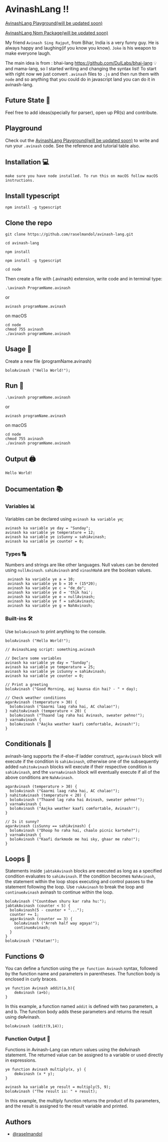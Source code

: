 # AvinashLang !!

[AvinashLang Playground(will be updated soon)](https://github.com/raselmandol/avinash-lang) 

[AvinashLang Npm Package(will be updated soon)](https://github.com/raselmandol/avinash-lang)

My friend ``Avinash Sing Rajput``, from Bihar, India is a very funny guy. He is always happy and laughing(if you know you know). `Joke` is his weapon to make everyone laugh.

The main idea is from : bhai-lang https://github.com/DulLabs/bhai-lang 💡 and mama-lang, so I started writing and changing the syntax list!
To start with right now we just convert `.avinash` files to `.js` and then run them with `node` and so anything that you could do in javascript land you can do it in  avinash-lang.

## Future State 🚀

Feel free to add ideas(specially for parser), open up PR(s) and contribute.

## Playground 

Check out the [AvinashLang Playground(will be updated soon)](https://github.com/raselmandol) to write and run your `.avinash` code.
See the reference and tutorial table also.

## Installation 💻

`make sure you have node installed. To run this on macOS follow macOS instructions.`

## Install typescript
```
npm install -g typescript
```

## Clone the repo
```
git clone https://github.com/raselmandol/avinash-lang.git
```
```
cd avinash-lang
```
```
npm install
```
```
npm install -g typescript
```
```
cd node
```
Then create a file with (.avinash) extension, write code and in terminal type:
```
.\avinash ProgramName.avinash
```
or
```
avinash programName.avinash
```
on macOS
```
cd node
chmod 755 avinash
./avinash programName.avinash
```

## Usage 📝

Create a new file (programName.avinash)

```
boloAvinash ("Hello World!");
```

## Run 🚀

```
.\avinash programName.avinash
```
or
```
avinash programName.avinash
```
on macOS
```
cd node
chmod 755 avinash
./avinash programName.avinash
```

## Output 🖨️

```
Hello World!
```

## Documentation 📚

### Variables 📊

Variables can be declared using `avinash ka variable ye`;

```
avinash ka variable ye day = "Sunday";
avinash ka variable ye temperature = 12;
avinash ka variable ye isSunny = sahiAvinash;
avinash ka variable ye counter = 0;
```

### Types 🔠

Numbers and strings are like other languages. Null values can be denoted using `nullAvinash`. `sahiAvinash` and `vinashNahA` are the boolean values.

```
 avinash ka variable ye a = 10;
 avinash ka variable ye b = 10 + (15*20);
 avinash ka variable ye c = "de_do";
 avinash ka variable ye d = 'thik hai';
 avinash ka variable ye e = nullAvinash;
 avinash ka variable ye f = sahiAvinash;
 avinash ka variable ye g = NahAvinash;
```

### Built-ins 🛠️

Use `boloAvinash` to print anything to the console.

```
boloAvinash ("Hello World!");
```

```
// AvinashLang script: something.avinash

// Declare some variables
avinash ka variable ye day = "Sunday";
avinash ka variable ye temperature = 25;
avinash ka variable ye isSunny = sahiAvinash;
avinash ka variable ye counter = 0;

// Print a greeting
boloAvinash ("Good Morning, aaj kaunsa din hai? - " + day);

// Check weather conditions
agarAvinash (temperature > 30) {
  boloAvinash ("Gaarmi laag raha hai, AC chalao!");
} nahitoAvinash (temperature < 20) {
  boloAvinash ("Thaand lag raha hai Avinash, sweater pehno!");
} varnaAvinash {
  boloAvinash ("Aajka weather kaafi comfortable, Avinash!");
}
```

## Conditionals 🔄

avinash-lang supports the if-else-if ladder construct, `agarAvinash` block will execute if the condition is `sahiAvinash`, otherwise one of the subsequently added `nahitoAvinash` blocks will execute if their respective condition is `sahiAvinash`, and the `varnaAvinash` block will eventually execute if all of the above conditions are `NahAvinash`.

```
agarAvinash (temperature > 30) {
  boloAvinash ("Gaarmi laag raha hai, AC chalao!");
} nahitoAvinash (temperature < 20) {
  boloAvinash ("Thaand lag raha hai Avinash, sweater pehno!");
} varnaAvinash {
  boloAvinash ("Aajka weather kaafi comfortable, Avinash!");
}

// Is it sunny?
agarAvinash (isSunny == sahiAvinash) {
  boloAvinash ("Dhoop ho raha hai, chaalo picnic kartehe?");
} varnaAvinash {
  boloAvinash ("Kaafi darkmode me hai sky, ghaar me raho!");
}
```

## Loops 🔁

Statements inside `jabtakAvinash` blocks are executed as long as a specified condition evaluates to `sahiAvinash`. If the condition becomes `NahAvinash`, the statement within the loop stops executing and control passes to the statement following the loop. Use `rukAvinash` to break the loop and `continueAvinash` avinash to continue within the loop.

```
boloAvinash ("Countdown shuru kar raha hu:");
jabtakAvinash (counter < 5) {
  boloAvinash(5 - counter + "...");
  counter += 1;
  agarAvinash (counter == 3) {
    boloAvinash ("Arreh half way agaya!");
    continueAvinash;
  }
}
boloAvinash ("Khatam!");
```

## Functions ⚙️

You can define a function using the `ye function Avinash` syntax, followed by the function name and parameters in parentheses. The function body is enclosed in curly braces.

```
ye function Avinash addit(a,b){
    deAvinash (a+b);
}
```

In this example, a function named `addit` is defined with two parameters, a and b. The function body adds these parameters and returns the result using deAvinash.

```
boloAvinash (addit(9,14));
```

### Function Output 🔄

Functions in Avinash-Lang can return values using the deAvinash statement. The returned value can be assigned to a variable or used directly in expressions.

```
ye function Avinash multiply(x, y) {
    deAvinash (x * y);
}

avinash ka variable ye result = multiply(5, 9);
boloAvinash ("The result is: " + result);
```

In this example, the multiply function returns the product of its parameters, and the result is assigned to the result variable and printed.


## Authors

- [@raselmandol](https://github.com/raselmandol)


